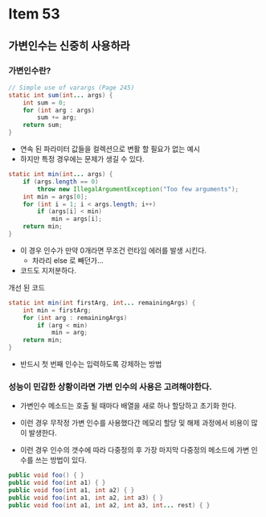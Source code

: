 # Item 53
## 가변인수는 신중히 사용하라

### 가변인수란?
```java
// Simple use of varargs (Page 245)
static int sum(int... args) {
    int sum = 0;
    for (int arg : args)
        sum += arg;
    return sum;
}

```
- 연속 된 파라미터 값들을 컬렉션으로 변활 할 필요가 없는 예시
- 하지만 특정 경우에는 문제가 생길 수 있다. 
  

```java
static int min(int... args) {
    if (args.length == 0)
        throw new IllegalArgumentException("Too few arguments");
    int min = args[0];
    for (int i = 1; i < args.length; i++)
        if (args[i] < min)
            min = args[i];
    return min;
}
```

- 이 경우 인수가 만약 0개라면 무조건 런타임 에러를 발생 시킨다. 
  - 차라리 else 로 빼던가...
- 코드도 지저분하다.

개선 된 코드

```java
static int min(int firstArg, int... remainingArgs) {
    int min = firstArg;
    for (int arg : remainingArgs)
        if (arg < min)
            min = arg;
    return min;
}
```
- 반드시 첫 번째 인수는 입력하도록 강제하는 방법

### 성능이 민감한 상황이라면 가변 인수의 사용은 고려해야한다. 
- 가변인수 메소드는 호출 될 때마다 배열을 새로 하나 할당하고 초기화 한다. 
- 이런 경우 무작정 가변 인수를 사용했다간 메모리 할당 및 해제 과정에서 비용이 많이 발생한다.

- 이런 경우 인수의 갯수에 따라 다중정의 후 가장 마지막 다중정의 메소드에 가변 인수를 쓰는 방법이 있다. 

```java
public void foo() { }
public void foo(int a1) { }
public void foo(int a1, int a2) { }
public void foo(int a1, int a2, int a3) { }
public void foo(int a1, int a2, int a3, int... rest) { }
```
